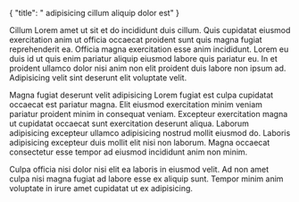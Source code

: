 {
  "title": " adipisicing cillum aliquip dolor est"
}

Cillum Lorem amet ut sit et do incididunt duis cillum. Quis cupidatat eiusmod exercitation anim ut officia occaecat proident sunt quis magna fugiat reprehenderit ea. Officia magna exercitation esse anim incididunt. Lorem eu duis id ut quis enim pariatur aliquip eiusmod labore quis pariatur eu. In et proident ullamco dolor nisi anim non elit proident duis labore non ipsum ad. Adipisicing velit sint deserunt elit voluptate velit.

Magna fugiat deserunt velit adipisicing Lorem fugiat est culpa cupidatat occaecat est pariatur magna. Elit eiusmod exercitation minim veniam pariatur proident minim in consequat veniam. Excepteur exercitation magna ut cupidatat occaecat sunt exercitation deserunt aliqua. Laborum adipisicing excepteur ullamco adipisicing nostrud mollit eiusmod do. Laboris adipisicing excepteur duis mollit elit nisi non laborum. Magna occaecat consectetur esse tempor ad eiusmod incididunt anim non minim.

Culpa officia nisi dolor nisi elit ea laboris in eiusmod velit. Ad non amet culpa nisi magna fugiat ad labore esse ex aliquip sunt. Tempor minim anim voluptate in irure amet cupidatat ut ex adipisicing.